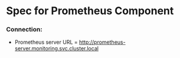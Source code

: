 # Spec for Prometheus Component

### Connection:
- Prometheus server URL = http://prometheus-server.monitoring.svc.cluster.local